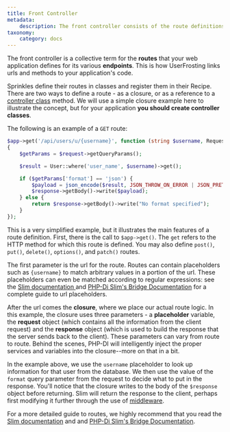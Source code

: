 ```yaml
---
title: Front Controller
metadata:
    description: The front controller consists of the route definitions that UserFrosting uses to process incoming requests from the client.
taxonomy:
    category: docs
---
```


The front controller is a collective term for the **routes** that your web application defines for its various **endpoints**. This is how UserFrosting links urls and methods to your application's code.

Sprinkles define their routes in classes and register them in their Recipe. There are two ways to define a route - as a closure, or as a reference to a [controller class](/routes-and-controllers/controller-classes) method. We will use a simple closure example here to illustrate the concept, but for your application **you should create controller classes**.

The following is an example of a `GET` route:

```php
$app->get('/api/users/u/{username}', function (string $username, Request $request, Response $response, array $args) 
{
    $getParams = $request->getQueryParams();

    $result = User::where('user_name', $username)->get();

    if ($getParams['format'] == 'json') {
        $payload = json_encode($result, JSON_THROW_ON_ERROR | JSON_PRETTY_PRINT);
        $response->getBody()->write($payload);
    } else {
        return $response->getBody()->write("No format specified");
    }
});
```

This is a very simplified example, but it illustrates the main features of a route definition. First, there is the call to `$app->get()`. The `get` refers to the HTTP method for which this route is defined. You may also define `post()`, `put()`, `delete()`, `options()`, and `patch()` routes.

The first parameter is the url for the route. Routes can contain placeholders such as `{username}` to match arbitrary values in a portion of the url. These placeholders can even be matched according to regular expressions: see the [Slim documentation ](https://www.slimframework.com/docs/v4/objects/routing.html#route-placeholders) and [PHP-Di Slim's Bridge Documentation](https://php-di.org/doc/frameworks/slim.html#route-placeholder-injection) for a complete guide to url placeholders.

After the url comes the **closure**, where we place our actual route logic. In this example, the closure uses three parameters - a **placeholder** variable, the **request** object (which contains all the information from the client request) and the **response** object (which is used to build the response that the server sends back to the client). These parameters can vary from route to route. Behind the scenes, PHP-DI will intelligently inject the proper services and variables into the closure--more on that in a bit.

In the example above, we use the `username` placeholder to look up information for that user from the database. We then use the value of the `format` query parameter from the request to decide what to put in the response. You'll notice that the closure writes to the body of the `$response` object before returning. Slim will return the response to the client, perhaps first modifying it further through the use of [middleware](/advanced/middlewares).

For a more detailed guide to routes, we highly recommend that you read the [Slim documentation](https://www.slimframework.com/docs/v4/objects/routing.html) and and [PHP-Di Slim's Bridge Documentation](https://php-di.org/doc/frameworks/slim.html#why-use-php-dis-bridge).
